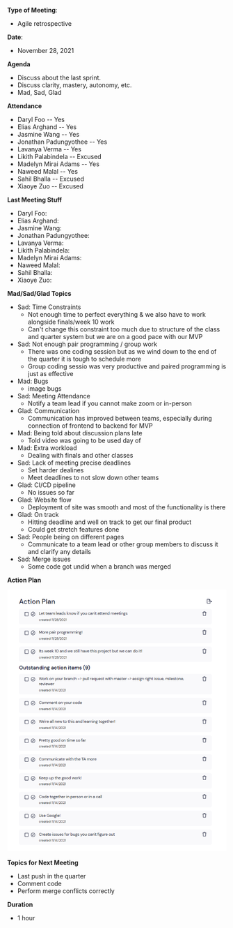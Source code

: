 **Type of Meeting**:
- Agile retrospective

**Date**:
- November 28, 2021

**Agenda**

- Discuss about the last sprint.
- Discuss clarity, mastery, autonomy, etc.
- Mad, Sad, Glad

**Attendance**
- Daryl Foo               -- Yes
- Elias Arghand           -- Yes
- Jasmine Wang            -- Yes
- Jonathan Padungyothee   -- Yes
- Lavanya Verma           -- Yes
- Likith Palabindela      -- Excused
- Madelyn Mirai Adams     -- Yes
- Naweed Malal            -- Yes
- Sahil Bhalla            -- Excused
- Xiaoye Zuo              -- Excused

**Last Meeting Stuff**
- Daryl Foo:               
- Elias Arghand:           
- Jasmine Wang:            
- Jonathan Padungyothee:   
- Lavanya Verma:           
- Likith Palabindela:     
- Madelyn Mirai Adams:     
- Naweed Malal:            
- Sahil Bhalla:            
- Xiaoye Zuo:       
         
**Mad/Sad/Glad Topics**   
- Sad: Time Constraints
  - Not enough time to perfect everything & we also have to work alongside finals/week 10 work
  - Can't change this constraint too much due to structure of the class and quarter system but we are on a good pace with our MVP
- Sad: Not enough pair programming / group work
  - There was one coding session but as we wind down to the end of the quarter it is tough to schedule more
  - Group coding sessio was very productive and paired programming is just as effective
- Mad: Bugs
  - image bugs
- Sad: Meeting Attendance
  - Notify a team lead if you cannot make zoom or in-person
- Glad: Communication
  - Communication has improved between teams, especially during connection of frontend to backend for MVP
- Mad: Being told about discussion plans late
  - Told video was going to be used day of
- Mad: Extra workload
  - Dealing with finals and other classes
- Sad: Lack of meeting precise deadlines
  - Set harder dealines
  - Meet deadlines to not slow down other teams
- Glad: CI/CD pipeline
  - No issues so far
- Glad: Website flow
  - Deployment of site was smooth and most of the functionality is there
- Glad: On track
  - Hitting deadline and well on track to get our final product
  - Could get stretch features done
- Sad: People being on different pages
  - Communicate to a team lead or other group members to discuss it and clarify any details
- Sad: Merge issues
  - Some code got undid when a branch was merged

**Action Plan**

<img src="ActionPlan2.png">

**Topics for Next Meeting**
- Last push in the quarter
- Comment code
- Perform merge conflicts correctly

**Duration**
- 1 hour
